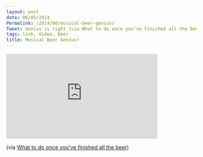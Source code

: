 ```yaml
---
layout: post
date: 06/05/2014
Permalink: /2014/06/musical-beer-genius/
Tweet: Genius is right (via What to do once you’ve finished all the beer)(!)
tags: link, Video, Beer
title: Musical Beer Genius!
---
```


<iframe id="video" width="400" height="225" src="https://www.youtube.com/embed/NkbZlautuUc?feature=oembed" frameborder="0" allowfullscreen></iframe>

<p>(via <a href="http://www.loopinsight.com/2014/06/05/what-to-do-once-youve-finished-all-the-beer/">What to do once you’ve finished all the beer</a>)</p>